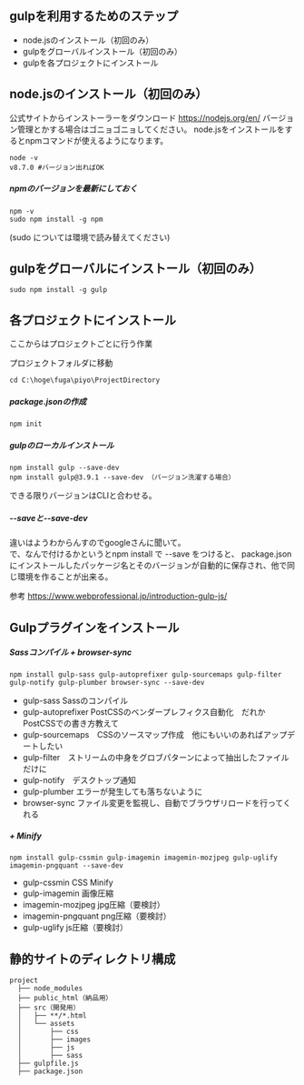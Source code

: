 ## gulpを利用するためのステップ
* node.jsのインストール（初回のみ）
* gulpをグローバルインストール（初回のみ）
* gulpを各プロジェクトにインストール  

## node.jsのインストール（初回のみ）
公式サイトからインストーラーをダウンロード
https://nodejs.org/en/
バージョン管理とかする場合はゴニョゴニョしてください。
node.jsをインストールをするとnpmコマンドが使えるようになります。

```
node -v
v8.7.0 #バージョン出ればOK
```

##### npmのバージョンを最新にしておく

```
npm -v
sudo npm install -g npm
```

(sudo については環境で読み替えてください)  


## gulpをグローバルにインストール（初回のみ）

```
sudo npm install -g gulp
```  

## 各プロジェクトにインストール
ここからはプロジェクトごとに行う作業

プロジェクトフォルダに移動

```
cd C:\hoge\fuga\piyo\ProjectDirectory
```

##### package.jsonの作成

```
npm init
```

##### gulpのローカルインストール

```
npm install gulp --save-dev
npm install gulp@3.9.1 --save-dev （バージョン洗濯する場合）
```
できる限りバージョンはCLIと合わせる。

##### --saveと--save-dev
違いはようわからんすのでgoogleさんに聞いて。  
で、なんで付けるかというとnpm install で --save をつけると、 package.json にインストールしたパッケージ名とそのバージョンが自動的に保存され、他で同じ環境を作ることが出来る。


参考
https://www.webprofessional.jp/introduction-gulp-js/


## Gulpプラグインをインストール

##### Sassコンパイル + browser-sync
```
npm install gulp-sass gulp-autoprefixer gulp-sourcemaps gulp-filter gulp-notify gulp-plumber browser-sync --save-dev
```  

* gulp-sass Sassのコンパイル
* gulp-autoprefixer PostCSSのベンダープレフィクス自動化　だれかPostCSSでの書き方教えて
* gulp-sourcemaps　CSSのソースマップ作成　他にもいいのあればアップデートしたい
* gulp-filter　ストリームの中身をグロブパターンによって抽出したファイルだけに
* gulp-notify　デスクトップ通知
* gulp-plumber エラーが発生しても落ちないように  
* browser-sync ファイル変更を監視し、自動でブラウザリロードを行ってくれる  


##### + Minify
```
npm install gulp-cssmin gulp-imagemin imagemin-mozjpeg gulp-uglify imagemin-pngquant --save-dev
```  

* gulp-cssmin CSS Minify
* gulp-imagemin 画像圧縮
* imagemin-mozjpeg jpg圧縮（要検討）
* imagemin-pngquant png圧縮（要検討）
* gulp-uglify js圧縮（要検討） 
 


## 静的サイトのディレクトリ構成
```
project
  ├── node_modules
  ├── public_html（納品用）
  ├── src（開発用）
  │   ├── **/*.html
  │   └── assets
  │       ├── css
  │       ├── images
  │       ├── js
  │       ├── sass
  ├── gulpfile.js
  ├── package.json
```


